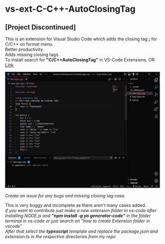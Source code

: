 # vs-ext-C-C++-AutoClosingTag
## [Project Discontinued]
This is an extension for Visual Studio Code which adds the closing tag **;** for C/C++ on format menu.  
Better productivity.  
Adds missing closing tags.  
To install search for **"C/C++AutoClosingTag"** in VS-Code Extensions.  OR [Link](https://marketplace.visualstudio.com/items?itemName=hamzasadiq.c-cpp-autosemicolon)

![Alttext](https://github.com/humzasadiq/vs-ext-C-C--AutoClosingTag/blob/main/ezgif.com-video-to-gif.gif)  
  
*Create an issue for any bugs and missing closing tag case.*  
  
This is very buggy and incomplete as there aren't many cases added.  
*if you want to contribute just make a new extension folder in vs-code after installing NODE.js and **"npm install -g yo generator-code"** in the folder terminal in vs-code or just search on "how to create Extension folder in vscode"*  
*After that select the **typescript** template and replace the package.json and extension.ts in the respective directories from my repo*
